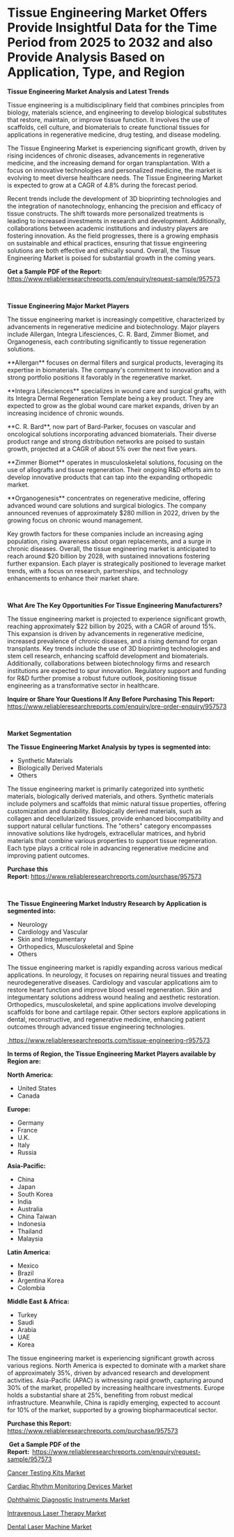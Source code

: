 <p><h1>Tissue Engineering Market Offers Provide Insightful Data for the Time Period from 2025 to 2032 and also Provide Analysis Based on Application, Type, and Region</h1></p><p><strong>Tissue Engineering Market Analysis and Latest Trends</strong></p>
<p><p>Tissue engineering is a multidisciplinary field that combines principles from biology, materials science, and engineering to develop biological substitutes that restore, maintain, or improve tissue function. It involves the use of scaffolds, cell culture, and biomaterials to create functional tissues for applications in regenerative medicine, drug testing, and disease modeling.</p><p>The Tissue Engineering Market is experiencing significant growth, driven by rising incidences of chronic diseases, advancements in regenerative medicine, and the increasing demand for organ transplantation. With a focus on innovative technologies and personalized medicine, the market is evolving to meet diverse healthcare needs. The Tissue Engineering Market is expected to grow at a CAGR of 4.8% during the forecast period.</p><p>Recent trends include the development of 3D bioprinting technologies and the integration of nanotechnology, enhancing the precision and efficacy of tissue constructs. The shift towards more personalized treatments is leading to increased investments in research and development. Additionally, collaborations between academic institutions and industry players are fostering innovation. As the field progresses, there is a growing emphasis on sustainable and ethical practices, ensuring that tissue engineering solutions are both effective and ethically sound. Overall, the Tissue Engineering Market is poised for substantial growth in the coming years.</p></p>
<p><strong>Get a Sample PDF of the Report:&nbsp;</strong> <a href="https://www.reliableresearchreports.com/enquiry/request-sample/957573?utm_campaign=31&utm_medium=2&utm_source=Github&utm_content=ia&utm_term=03032025&utm_id=tissue-engineering">https://www.reliableresearchreports.com/enquiry/request-sample/957573</a></p>
<p>&nbsp;</p>
<p><strong>Tissue Engineering Major Market Players</strong></p>
<p><p>The tissue engineering market is increasingly competitive, characterized by advancements in regenerative medicine and biotechnology. Major players include Allergan, Integra Lifesciences, C. R. Bard, Zimmer Biomet, and Organogenesis, each contributing significantly to tissue regeneration solutions.</p><p>**Allergan** focuses on dermal fillers and surgical products, leveraging its expertise in biomaterials. The company's commitment to innovation and a strong portfolio positions it favorably in the regenerative market. </p><p>**Integra Lifesciences** specializes in wound care and surgical grafts, with its Integra Dermal Regeneration Template being a key product. They are expected to grow as the global wound care market expands, driven by an increasing incidence of chronic wounds.</p><p>**C. R. Bard**, now part of Bard-Parker, focuses on vascular and oncological solutions incorporating advanced biomaterials. Their diverse product range and strong distribution networks are poised to sustain growth, projected at a CAGR of about 5% over the next five years.</p><p>**Zimmer Biomet** operates in musculoskeletal solutions, focusing on the use of allografts and tissue regeneration. Their ongoing R&D efforts aim to develop innovative products that can tap into the expanding orthopedic market.</p><p>**Organogenesis** concentrates on regenerative medicine, offering advanced wound care solutions and surgical biologics. The company announced revenues of approximately $280 million in 2022, driven by the growing focus on chronic wound management.</p><p>Key growth factors for these companies include an increasing aging population, rising awareness about organ replacements, and a surge in chronic diseases. Overall, the tissue engineering market is anticipated to reach around $20 billion by 2028, with sustained innovations fostering further expansion. Each player is strategically positioned to leverage market trends, with a focus on research, partnerships, and technology enhancements to enhance their market share.</p></p>
<p>&nbsp;</p>
<p><strong>What Are The Key Opportunities For Tissue Engineering Manufacturers?</strong></p>
<p><p>The tissue engineering market is projected to experience significant growth, reaching approximately $22 billion by 2025, with a CAGR of around 15%. This expansion is driven by advancements in regenerative medicine, increased prevalence of chronic diseases, and a rising demand for organ transplants. Key trends include the use of 3D bioprinting technologies and stem cell research, enhancing scaffold development and biomaterials. Additionally, collaborations between biotechnology firms and research institutions are expected to spur innovation. Regulatory support and funding for R&D further promise a robust future outlook, positioning tissue engineering as a transformative sector in healthcare.</p></p>
<p><strong>Inquire or Share Your Questions If Any Before Purchasing This Report:</strong> <a href="https://www.reliableresearchreports.com/enquiry/pre-order-enquiry/957573?utm_campaign=31&utm_medium=2&utm_source=Github&utm_content=ia&utm_term=03032025&utm_id=tissue-engineering">https://www.reliableresearchreports.com/enquiry/pre-order-enquiry/957573</a></p>
<p>&nbsp;</p>
<p><strong>Market Segmentation</strong></p>
<p><strong>The Tissue Engineering Market Analysis by types is segmented into:</strong></p>
<p><ul><li>Synthetic Materials</li><li>Biologically Derived Materials</li><li>Others</li></ul></p>
<p><p>The tissue engineering market is primarily categorized into synthetic materials, biologically derived materials, and others. Synthetic materials include polymers and scaffolds that mimic natural tissue properties, offering customization and durability. Biologically derived materials, such as collagen and decellularized tissues, provide enhanced biocompatibility and support natural cellular functions. The "others" category encompasses innovative solutions like hydrogels, extracellular matrices, and hybrid materials that combine various properties to support tissue regeneration. Each type plays a critical role in advancing regenerative medicine and improving patient outcomes.</p></p>
<p><strong>Purchase this Report:&nbsp;</strong><a href="https://www.reliableresearchreports.com/purchase/957573?utm_campaign=31&utm_medium=2&utm_source=Github&utm_content=ia&utm_term=03032025&utm_id=tissue-engineering">https://www.reliableresearchreports.com/purchase/957573</a></p>
<p>&nbsp;</p>
<p><strong>The Tissue Engineering Market Industry Research by Application is segmented into:</strong></p>
<p><ul><li>Neurology</li><li>Cardiology and Vascular</li><li>Skin and Integumentary</li><li>Orthopedics, Musculoskeletal and Spine</li><li>Others</li></ul></p>
<p><p>The tissue engineering market is rapidly expanding across various medical applications. In neurology, it focuses on repairing neural tissues and treating neurodegenerative diseases. Cardiology and vascular applications aim to restore heart function and improve blood vessel regeneration. Skin and integumentary solutions address wound healing and aesthetic restoration. Orthopedics, musculoskeletal, and spine applications involve developing scaffolds for bone and cartilage repair. Other sectors explore applications in dental, reconstructive, and regenerative medicine, enhancing patient outcomes through advanced tissue engineering technologies.</p></p>
<p><a href="https://www.reliableresearchreports.com/tissue-engineering-r957573?utm_campaign=31&utm_medium=2&utm_source=Github&utm_content=ia&utm_term=03032025&utm_id=tissue-engineering">&nbsp;https://www.reliableresearchreports.com/tissue-engineering-r957573</a></p>
<p><strong>In terms of Region, the Tissue Engineering Market Players available by Region are:</strong></p>
<p>
    <p> <strong> North America: </strong>
        <ul>
            <li>United States</li>
            <li>Canada</li>
        </ul>
        </p> 
    <p> <strong> Europe: </strong>
        <ul>
            <li>Germany</li>
            <li>France</li>
            <li>U.K.</li>
            <li>Italy</li>
            <li>Russia</li>
        </ul>
        </p> 
    <p> <strong> Asia-Pacific: </strong>
        <ul>
            <li>China</li>
            <li>Japan</li>
            <li>South Korea</li>
            <li>India</li>
            <li>Australia</li>
            <li>China Taiwan</li>
            <li>Indonesia</li>
            <li>Thailand</li>
            <li>Malaysia</li>
        </ul>
        </p> 
    <p> <strong> Latin America: </strong>
        <ul>
            <li>Mexico</li>
            <li>Brazil</li>
            <li>Argentina Korea</li>
            <li>Colombia</li>
        </ul>
        </p> 
    <p> <strong> Middle East & Africa: </strong>
        <ul>
            <li>Turkey</li>
            <li>Saudi</li>
            <li>Arabia</li>
            <li>UAE</li>
            <li>Korea</li>
        </ul>
    </p>
    </p>
<p><p>The tissue engineering market is experiencing significant growth across various regions. North America is expected to dominate with a market share of approximately 35%, driven by advanced research and development activities. Asia-Pacific (APAC) is witnessing rapid growth, capturing around 30% of the market, propelled by increasing healthcare investments. Europe holds a substantial share at 25%, benefiting from robust medical infrastructure. Meanwhile, China is rapidly emerging, expected to account for 10% of the market, supported by a growing biopharmaceutical sector.</p></p>
<p><strong>Purchase this Report: </strong><a href="https://www.reliableresearchreports.com/purchase/957573?utm_campaign=31&utm_medium=2&utm_source=Github&utm_content=ia&utm_term=03032025&utm_id=tissue-engineering">https://www.reliableresearchreports.com/purchase/957573</a></p>
<p>&nbsp;<strong>Get a Sample PDF of the Report:&nbsp;&nbsp;</strong><a href="https://www.reliableresearchreports.com/enquiry/request-sample/957573?utm_campaign=31&utm_medium=2&utm_source=Github&utm_content=ia&utm_term=03032025&utm_id=tissue-engineering">https://www.reliableresearchreports.com/enquiry/request-sample/957573</a></p>
<p><strong></strong></p>
<p><p><a href="https://github.com/bholdsfofie/Market-Research-Report-List-1/blob/main/cancer-testing-kits-market.md?utm_campaign=31&utm_medium=2&utm_source=Github&utm_content=ia&utm_term=03032025&utm_id=tissue-engineering">Cancer Testing Kits Market</a></p><p><a href="https://github.com/norbeludie83/Market-Research-Report-List-1/blob/main/cardiac-rhythm-monitoring-devices-market.md?utm_campaign=31&utm_medium=2&utm_source=Github&utm_content=ia&utm_term=03032025&utm_id=tissue-engineering">Cardiac Rhythm Monitoring Devices Market</a></p><p><a href="https://github.com/abedlagagica4/Market-Research-Report-List-1/blob/main/ophthalmic-diagnostic-instruments-market.md?utm_campaign=31&utm_medium=2&utm_source=Github&utm_content=ia&utm_term=03032025&utm_id=tissue-engineering">Ophthalmic Diagnostic Instruments Market</a></p><p><a href="https://github.com/shirleenfraker87/Market-Research-Report-List-1/blob/main/intravenous-laser-therapy-market.md?utm_campaign=31&utm_medium=2&utm_source=Github&utm_content=ia&utm_term=03032025&utm_id=tissue-engineering">Intravenous Laser Therapy Market</a></p><p><a href="https://github.com/birbamanan03/Market-Research-Report-List-1/blob/main/dental-laser-machine-market.md?utm_campaign=31&utm_medium=2&utm_source=Github&utm_content=ia&utm_term=03032025&utm_id=tissue-engineering">Dental Laser Machine Market</a></p></p>